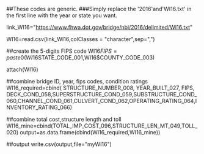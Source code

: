 ##These codes are generic.
###Simply replace the '2016'and'WI16.txt' in the first line with the year or state you want.





link_WI16="https://www.fhwa.dot.gov/bridge/nbi/2016/delimited/WI16.txt"

WI16=read.csv(link_WI16,colClasses = "character",sep=",")

##create the 5-digits FIPS code
WI16$FIPS=paste0(WI16$STATE_CODE_001,WI16$COUNTY_CODE_003)

attach(WI16)





##combine bridge ID, year, fips codes, condition ratings
WI16_required=cbind(
STRUCTURE_NUMBER_008,
YEAR_BUILT_027,
FIPS,
DECK_COND_058,SUPERSTRUCTURE_COND_059,SUBSTRUCTURE_COND_060,CHANNEL_COND_061,CULVERT_COND_062,OPERATING_RATING_064,INVENTORY_RATING_066)

##combine total cost,structure length and toll
WI16_mine=cbind(TOTAL_IMP_COST_096,STRUCTURE_LEN_MT_049,TOLL_020) 
output=as.data.frame(cbind(WI16_required,WI16_mine))



##output 
write.csv(output,file="myWI16")
